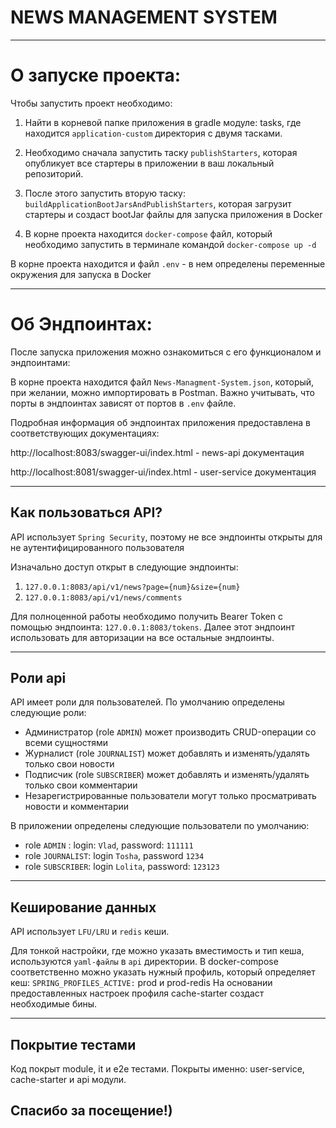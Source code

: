 # NEWS MANAGEMENT SYSTEM

---
# О запуске проекта:

Чтобы запустить проект необходимо:

1. Найти в корневой папке приложения в gradle модуле: tasks, где находится `application-custom` директория с двумя тасками.

2. Необходимо сначала запустить таску `publishStarters`, которая опубликует все стартеры в приложении в ваш локальный репозиторий.

3. После этого запустить вторую таску: `buildApplicationBootJarsAndPublishStarters`, которая загрузит стартеры и создаст bootJar файлы для запуска приложения в Docker

4. В корне проекта находится `docker-compose` файл, который необходимо запустить в терминале командой `docker-compose up -d`

В корне проекта находится и файл `.env` - в нем определены переменные окружения для запуска в Docker

---
# Об Эндпоинтах:

После запуска приложения можно ознакомиться с его функционалом и эндпоинтами:

В корне проекта находится файл `News-Managment-System.json`, который, при желании, можно импортировать в Postman.
Важно учитывать, что порты в эндпоинтах зависят от портов в `.env` файле.

Подробная информация об эндпоинтах приложения предоставлена в соответствующих документациях:


http://localhost:8083/swagger-ui/index.html - news-api документация

http://localhost:8081/swagger-ui/index.html - user-service документация

---
## Как пользоваться API?

API использует `Spring Security`, поэтому не все эндпоинты открыты для не аутентифицированного пользователя

Изначально доступ открыт в следующие эндпоинты: 

1. `127.0.0.1:8083/api/v1/news?page={num}&size={num}`
2. `127.0.0.1:8083/api/v1/news/comments`

Для полноценной работы необходимо получить Bearer Token с помощью эндпоинта: `127.0.0.1:8083/tokens`.
Далее этот эндпоинт использовать для авторизации на все остальные эндпоинты.

---

## Роли api

API имеет роли для пользователей.  По умолчанию определены следующие роли:

- Администратор (role `ADMIN`) может производить CRUD-операции со всеми
  сущностями
- Журналист (role `JOURNALIST`) может добавлять и изменять/удалять только свои
  новости
- Подписчик (role `SUBSCRIBER`) может добавлять и изменять/удалять только свои
  комментарии
- Незарегистрированные пользователи могут только просматривать новости и
  комментарии

В приложении определены следующие пользователи по умолчанию: 

- role `ADMIN` : login: `Vlad`, password: `111111`
- role `JOURNALIST`: login `Tosha`, password `1234`
- role `SUBSCRIBER`: login `Lolita`, password: `123123`

---

## Кеширование данных

API использует `LFU/LRU` и `redis` кеши.

Для тонкой настройки, где можно указать вместимость и тип кеша, используются `yaml-файлы` в `api` директории.
В docker-compose соответственно можно указать нужный профиль, который определяет кеш: `SPRING_PROFILES_ACTIVE:` prod и prod-redis
На основании предоставленных настроек профиля cache-starter создаст необходимые бины.

---

## Покрытие тестами

Код покрыт module, it и e2e тестами.
Покрыты именно: user-service, cache-starter и api модули.

## Спасибо за посещение!)